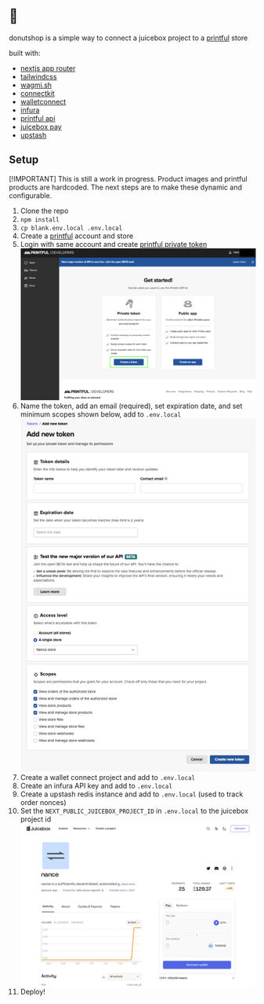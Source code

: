 # 🍩
donutshop is a simple way to connect a juicebox project to a [printful](https://printful.com) store

built with:
 * [nextjs app router](https://nextjs.org/docs/app)
 * [tailwindcss](https://tailwindcss.com)
 * [wagmi.sh](https://wagmi.sh)
 * [connectkit](https://docs.family.co)
 * [walletconnect](https://walletconnect.com)
 * [infura](https://www.infura.io)
 * [printful api](https://developers.printful.com/docs/)
 * [juicebox pay](https://docs.juicebox.money/dev/api/contracts/or-payment-terminals/or-abstract/jbpayoutredemptionpaymentterminal3_1_1/#pay)
 * [upstash](https://upstash.com)

## Setup
[!IMPORTANT]
This is still a work in progress. Product images and printful products are hardcoded. The next steps are to make these dynamic and configurable.

1. Clone the repo
2. ```npm install```
3. ```cp blank.env.local .env.local```
4. Create a [printful](https://www.printful.com) account and store
5. Login with same account and create [printful private token](https://developers.printful.com)
  ![image](/docs/printful_developer_home.png)
1. Name the token, add an email (required), set expiration date, and set minimum scopes shown below, add to `.env.local`
  ![image](/docs/printful_token.png)
1. Create a wallet connect project and add to `.env.local`
2. Create an infura API key and add to `.env.local`
3. Create a upstash redis instance and add to `.env.local` (used to track order nonces)
4. Set the `NEXT_PUBLIC_JUICEBOX_PROJECT_ID` in `.env.local` to the juicebox project id
  ![image](/docs/juicebox.png)
1.  Deploy!
